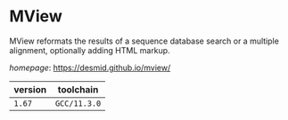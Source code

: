 # MView

MView reformats the results of a sequence database search or a   multiple alignment, optionally adding HTML markup.

*homepage*: <https://desmid.github.io/mview/>

version | toolchain
--------|----------
``1.67`` | ``GCC/11.3.0``
